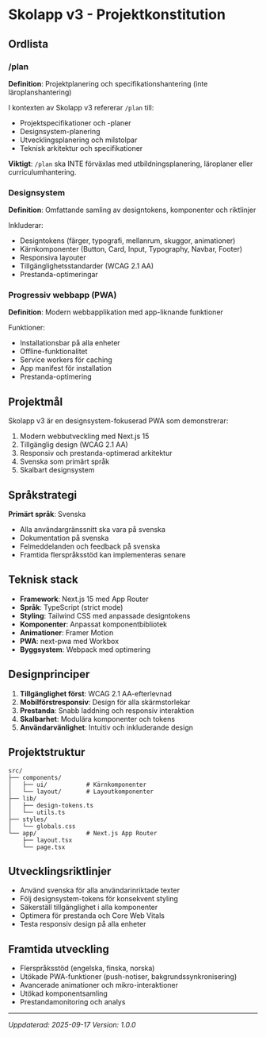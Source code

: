 # Skolapp v3 - Projektkonstitution

## Ordlista

### /plan
**Definition**: Projektplanering och specifikationshantering (inte läroplanshantering)

I kontexten av Skolapp v3 refererar `/plan` till:
- Projektspecifikationer och -planer
- Designsystem-planering
- Utvecklingsplanering och milstolpar
- Teknisk arkitektur och specifikationer

**Viktigt**: `/plan` ska INTE förväxlas med utbildningsplanering, läroplaner eller curriculumhantering.

### Designsystem
**Definition**: Omfattande samling av designtokens, komponenter och riktlinjer

Inkluderar:
- Designtokens (färger, typografi, mellanrum, skuggor, animationer)
- Kärnkomponenter (Button, Card, Input, Typography, Navbar, Footer)
- Responsiva layouter
- Tillgänglighetsstandarder (WCAG 2.1 AA)
- Prestanda-optimeringar

### Progressiv webbapp (PWA)
**Definition**: Modern webbapplikation med app-liknande funktioner

Funktioner:
- Installationsbar på alla enheter
- Offline-funktionalitet
- Service workers för caching
- App manifest för installation
- Prestanda-optimering

## Projektmål

Skolapp v3 är en designsystem-fokuserad PWA som demonstrerar:
1. Modern webbutveckling med Next.js 15
2. Tillgänglig design (WCAG 2.1 AA)
3. Responsiv och prestanda-optimerad arkitektur
4. Svenska som primärt språk
5. Skalbart designsystem

## Språkstrategi

**Primärt språk**: Svenska
- Alla användargränssnitt ska vara på svenska
- Dokumentation på svenska
- Felmeddelanden och feedback på svenska
- Framtida flerspråksstöd kan implementeras senare

## Teknisk stack

- **Framework**: Next.js 15 med App Router
- **Språk**: TypeScript (strict mode)
- **Styling**: Tailwind CSS med anpassade designtokens
- **Komponenter**: Anpassat komponentbibliotek
- **Animationer**: Framer Motion
- **PWA**: next-pwa med Workbox
- **Byggsystem**: Webpack med optimering

## Designprinciper

1. **Tillgänglighet först**: WCAG 2.1 AA-efterlevnad
2. **Mobilförstresponsiv**: Design för alla skärmstorlekar
3. **Prestanda**: Snabb laddning och responsiv interaktion
4. **Skalbarhet**: Modulära komponenter och tokens
5. **Användarvänlighet**: Intuitiv och inkluderande design

## Projektstruktur

```
src/
├── components/
│   ├── ui/           # Kärnkomponenter
│   └── layout/       # Layoutkomponenter
├── lib/
│   ├── design-tokens.ts
│   └── utils.ts
├── styles/
│   └── globals.css
└── app/              # Next.js App Router
    ├── layout.tsx
    └── page.tsx
```

## Utvecklingsriktlinjer

- Använd svenska för alla användarinriktade texter
- Följ designsystem-tokens för konsekvent styling
- Säkerställ tillgänglighet i alla komponenter
- Optimera för prestanda och Core Web Vitals
- Testa responsiv design på alla enheter

## Framtida utveckling

- Flerspråksstöd (engelska, finska, norska)
- Utökade PWA-funktioner (push-notiser, bakgrundssynkronisering)
- Avancerade animationer och mikro-interaktioner
- Utökad komponentsamling
- Prestandamonitoring och analys

---

*Uppdaterad: 2025-09-17*
*Version: 1.0.0*